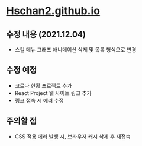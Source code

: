 # [Hschan2.github.io](https://hschan2.github.io/)

## 수정 내용 (2021.12.04) 
* 스킬 메뉴 그래프 애니메이션 삭제 및 목록 형식으로 변경

## 수정 예정
* 코로나 현황 프로젝트 추가
* React Project 웹 사이트 링크 추가
* 링크 접속 시 에러 수정

## 주의할 점
* CSS 적용 에러 발생 시, 브라우저 캐시 삭제 후 재접속
